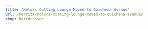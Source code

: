 ```yaml
---
title: "Kolors Cutting Lounge Moved to Quichena Avenue"
url: /merritt/kolors-cutting-lounge-moved-to-quichena-avenue/
shop: hairdresser
---
```

